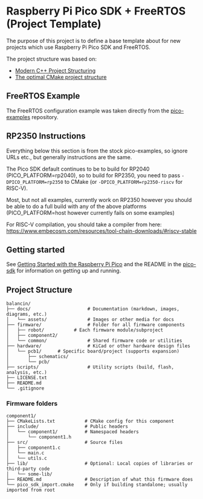 # Raspberry Pi Pico SDK + FreeRTOS (Project Template)

The purpose of this project is to define a base template about for new projects which use
Raspberry Pi Pico SDK and FreeRTOS.

The project structure was based on:
- [Modern C++ Project Structuring](https://gregorykelleher.com/interview_practice_questions)
- [The optimal CMake project structure](https://palikar.github.io/posts/cmake_structure/#folder-structure)

## FreeRTOS Example
The FreeRTOS configuration example was taken directly from the [pico-examples](https://github.com/raspberrypi/pico-examples?tab=readme-ov-file#freertos) repository.

## RP2350 Instructions

Everything below this section is from the stock pico-examples, so ignore URLs etc., but generally instructions are the same.

The Pico SDK default continues to be to build for RP2040 (PICO_PLATFORM=rp2040), so to build for RP2350, you need to pass
`-DPICO_PLATFORM=rp2350` to CMake (or `-DPICO_PLATFORM=rp2350-riscv` for RISC-V).

Most, but not all examples, currently work on RP2350 however you should be able to do a full build with any of the above platforms (PICO_PLATFORM=host however currently fails on some examples)

For RISC-V compilation, you should take a compiler from here: https://www.embecosm.com/resources/tool-chain-downloads/#riscv-stable

## Getting started

See [Getting Started with the Raspberry Pi Pico](https://rptl.io/pico-get-started) and the README in the [pico-sdk](https://github.com/raspberrypi/pico-sdk) for information
on getting up and running.

## Project Structure

```
balancin/
├── docs/                     # Documentation (markdown, images, diagrams, etc.)
│   └── assets/               # Images or other media for docs
├── firmware/                 # Folder for all firmware components
│   ├── robot/           # Each firmware module/subproject
│   ├── component2/
│   └── common/               # Shared firmware code or utilities
├── hardware/                 # KiCad or other hardware design files
│   └── pcb1/      # Specific board/project (supports expansion)
│       ├── schematics/
│       └── pcb/
├── scripts/                  # Utility scripts (build, flash, analysis, etc.)
├── LICENSE.txt
├── README.md
└── .gitignore
```

### Firmware folders

```
component1/
├── CMakeLists.txt           # CMake config for this component
├── include/                 # Public headers
│   └── component1/          # Namespaced headers
│       └── component1.h
├── src/                     # Source files
│   ├── component1.c
│   └── main.c
│   └── utils.c
├── lib/                     # Optional: Local copies of libraries or third-party code
│   └── some-lib/
├── README.md                # Description of what this firmware does
└── pico_sdk_import.cmake    # Only if building standalone; usually imported from root
```
